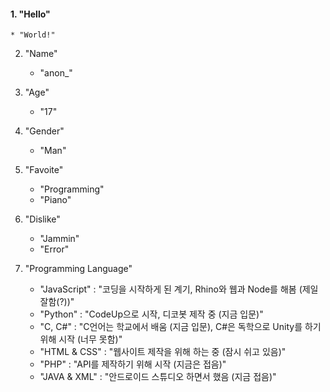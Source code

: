 #### 1. "Hello"
    * "World!"

2. "Name"
    * "anon_"

3. "Age"
    * "17"

4. "Gender"
    * "Man"

5. "Favoite"
    * "Programming"
    * "Piano"

6. "Dislike"
    * "Jammin"
    * "Error"

7. "Programming Language"
    * "JavaScript" : "코딩을 시작하게 된 계기, Rhino와 웹과 Node를 해봄 (제일 잘함(?))"
    * "Python" : "CodeUp으로 시작, 디코봇 제작 중 (지금 입문)"
    * "C, C#" : "C언어는 학교에서 배움 (지금 입문), C#은 독학으로 Unity를 하기 위해 시작 (너무 못함)"
    * "HTML & CSS" : "웹사이트 제작을 위해 하는 중 (잠시 쉬고 있음)"
    * "PHP" : "API를 제작하기 위해 시작 (지금은 접음)"
    * "JAVA & XML" : "안드로이드 스튜디오 하면서 했음 (지금 접음)"
